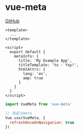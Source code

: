 # vue-meta

[GitHub](https://github.com/nuxt/vue-meta)

```vue
<template>
  ...
</template>

<script>
  export default {
    metaInfo: {
      title: 'My Example App',
      titleTemplate: '%s - Yay!',
      htmlAttrs: {
        lang: 'en',
        amp: true
      }
    }
  }
</script>
```

```javascript
import VueMeta from 'vue-meta'

// 自定义meta
Vue.use(VueMeta, {
  refreshOnceOnNavigation: true
})
```